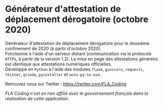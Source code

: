 # Générateur d'attestation de déplacement dérogatoire (octobre 2020)

Générateur d'attestation de déplacement dérogatoire pour le deuxième confinement de 2020 (à partir d'octobre 2020).  
Fonctionne à l'aide d'un serveur distant (communication via le protocole `HTTPS`, à partir de la version 1.2). La mise en page des attestations générées est identique aux attestations numériques officielles.  
Développé en `Python` à l'aide des modules `flask`, `gunicorn`, `requests`, `tkinter`, `qrcode`, `pyinstaller` et `auto-py-to-exe`.
  
Retrouvez nous sur Twitter : https://twitter.com/FLA_Coding  
  
*FLA Coding n'est en rien affilié avec le gouvernement français dans la réalisation de cette application.*
